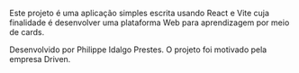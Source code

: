 Este projeto é uma aplicação simples escrita usando React e Vite cuja finalidade é desenvolver uma plataforma Web para aprendizagem por meio de cards.

Desenvolvido por Philippe Idalgo Prestes.
O projeto foi motivado pela empresa Driven.
